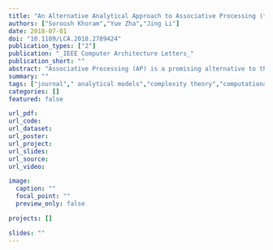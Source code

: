 ```yaml
---
title: "An Alternative Analytical Approach to Associative Processing (textbfBest of CAL)"
authors: ["Soroosh Khoram","Yue Zha","Jing Li"]
date: 2018-07-01
doi: "10.1109/LCA.2018.2789424"
publication_types: ["2"]
publication: "_IEEE Computer Architecture Letters_"
publication_short: ""
abstract: "Associative Processing (AP) is a promising alternative to the Von Neumann model as it addresses the memory wall problem through its inherent in-memory computations. However, because of the countless design parameter choices, comparisons between implementations of two so radically different models are challenging for simulation-based methods. To tackle these challenges, we develop an alternative analytical approach based on a new concept called architecturally-determined complexity. Using this method, we asymptotically evaluate the runtime/storage/energy bounds of the two models, i.e., AP and Von Neumann. We further apply the method to gain more insights into the performance bottlenecks of traditional AP and develop a new machine model named Two Dimensional AP to address these limitations. Finally, we experimentally validate our analytical method and confirm that the simulation results match our theoretical projections."
summary: ""
tags: ["journal"," analytical models","complexity theory","computational modeling","computer architecture","parallel processing","runtime","two dimensional displays","analysis of algorithms and problem complexity","associative processors","modeling techniques","models of computation"]
categories: []
featured: false

url_pdf:
url_code:
url_dataset:
url_poster:
url_project:
url_slides:
url_source:
url_video:

image:
  caption: ""
  focal_point: ""
  preview_only: false

projects: []

slides: ""
---
```


